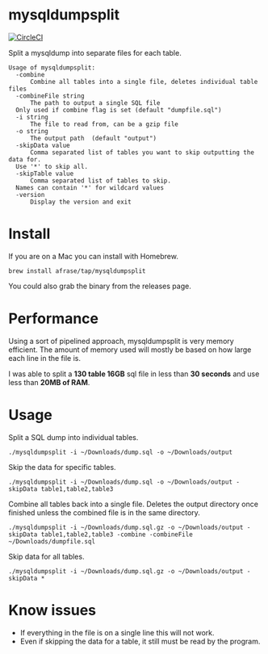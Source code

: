 # mysqldumpsplit
[![CircleCI](https://circleci.com/gh/afrase/mysqldumpsplit.svg?style=svg)](https://circleci.com/gh/afrase/mysqldumpsplit)

Split a mysqldump into separate files for each table.

```
Usage of mysqldumpsplit:
  -combine
      Combine all tables into a single file, deletes individual table files
  -combineFile string
      The path to output a single SQL file
  Only used if combine flag is set (default "dumpfile.sql")
  -i string
      The file to read from, can be a gzip file
  -o string
      The output path  (default "output")
  -skipData value
      Comma separated list of tables you want to skip outputting the data for.
  Use '*' to skip all.
  -skipTable value
      Comma separated list of tables to skip.
  Names can contain '*' for wildcard values
  -version
      Display the version and exit
```

# Install

If you are on a Mac you can install with Homebrew.

`brew install afrase/tap/mysqldumpsplit`

You could also grab the binary from the releases page.

# Performance

Using a sort of pipelined approach, mysqldumpsplit is very memory efficient.
The amount of memory used will mostly be based on how large each line in the file is.

I was able to split a **130 table 16GB** sql file in less than **30 seconds** and use less than **20MB of RAM**.

# Usage

Split a SQL dump into individual tables.

`./mysqldumpsplit -i ~/Downloads/dump.sql -o ~/Downloads/output`

Skip the data for specific tables.

`./mysqldumpsplit -i ~/Downloads/dump.sql -o ~/Downloads/output -skipData table1,table2,table3`

Combine all tables back into a single file. Deletes the output directory once finished unless the combined 
file is in the same directory.

`./mysqldumpsplit -i ~/Downloads/dump.sql.gz -o ~/Downloads/output -skipData table1,table2,table3 -combine -combineFile ~/Downloads/dumpfile.sql`

Skip data for all tables.

`./mysqldumpsplit -i ~/Downloads/dump.sql.gz -o ~/Downloads/output -skipData *`

# Know issues
- If everything in the file is on a single line this will not work.
- Even if skipping the data for a table, it still must be read by the program.
